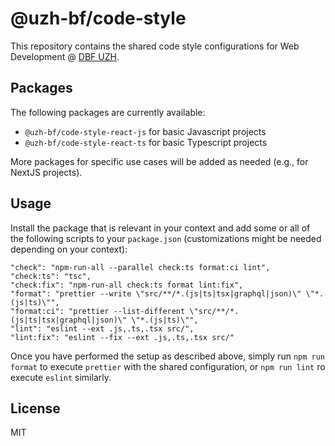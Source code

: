 # @uzh-bf/code-style

This repository contains the shared code style configurations for Web Development @ [DBF UZH](https://www.bf.uzh.ch).

## Packages 

The following packages are currently available:

- `@uzh-bf/code-style-react-js` for basic Javascript projects
- `@uzh-bf/code-style-react-ts` for basic Typescript projects

More packages for specific use cases will be added as needed (e.g., for NextJS projects).

## Usage

Install the package that is relevant in your context and add some or all of the following scripts to your `package.json` (customizations might be needed depending on your context):

```
"check": "npm-run-all --parallel check:ts format:ci lint",
"check:ts": "tsc",
"check:fix": "npm-run-all check:ts format lint:fix",
"format": "prettier --write \"src/**/*.(js|ts|tsx|graphql|json)\" \"*.(js|ts)\"",
"format:ci": "prettier --list-different \"src/**/*.(js|ts|tsx|graphql|json)\" \"*.(js|ts)\"",
"lint": "eslint --ext .js,.ts,.tsx src/",
"lint:fix": "eslint --fix --ext .js,.ts,.tsx src/"
```

Once you have performed the setup as described above, simply run `npm run format` to execute `prettier` with the shared configuration, or `npm run lint` ro execute `eslint` similarly.

## License

MIT
